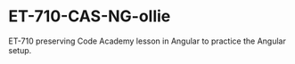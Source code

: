 # ET-710-CAS-NG-ollie
ET-710 preserving Code Academy lesson in Angular to practice the Angular setup.
